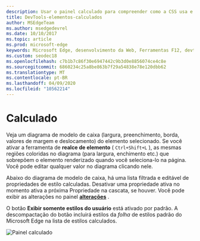 ```yaml
---
description: Usar o painel calculado para compreender como a CSS usa e computa em elementos de página
title: DevTools-elementos-calculados
author: MSEdgeTeam
ms.author: msedgedevrel
ms.date: 10/10/2017
ms.topic: article
ms.prod: microsoft-edge
keywords: Microsoft Edge, desenvolvimento da Web, Ferramentas F12, devtools, elementos, CSS, valor calculado, modelo de caixa
ms.custom: seodec18
ms.openlocfilehash: c7b1b7c86f30e6947442c9b3d0e8856074ce4c8e
ms.sourcegitcommit: 6860234c25a8be863b7f29a54838e78e120dbb62
ms.translationtype: MT
ms.contentlocale: pt-BR
ms.lasthandoff: 04/09/2020
ms.locfileid: "10562214"
---
```

# Calculado

Veja um diagrama de modelo de caixa (largura, preenchimento, borda, valores de margem e deslocamento) do elemento selecionado. Se você ativar a ferramenta de **realce de elemento** ( `Ctrl+Shift+L` ), as mesmas regiões coloridas no diagrama (para largura, enchimento etc.) que sobrepõem o elemento renderizado quando você seleciona-lo na página. Você pode editar qualquer valor no diagrama clicando nele. 

Abaixo do diagrama de modelo de caixa, há uma lista filtrada e editável de propriedades de estilo calculadas. Desativar uma propriedade ativa no momento ativa a próxima Propriedade na cascata, se houver. Você pode exibir as alterações no painel [**alterações**](./changes.md) .

O botão **Exibir somente estilos do usuário** está ativado por padrão. A descompactação do botão incluirá estilos da *folha* de estilos padrão do Microsoft Edge na lista de estilos calculados.

![Painel calculado](../media/elements_computed.png)